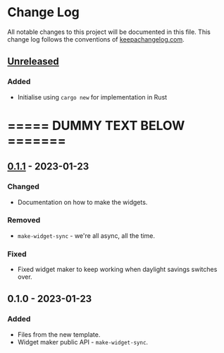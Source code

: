 # Change Log
All notable changes to this project will be documented in this file. This change log follows the conventions of [keepachangelog.com](http://keepachangelog.com/).

## [Unreleased]
### Added
- Initialise using `cargo new` for implementation in Rust

# ===== DUMMY TEXT BELOW =======

## [0.1.1] - 2023-01-23
### Changed
- Documentation on how to make the widgets.

### Removed
- `make-widget-sync` - we're all async, all the time.

### Fixed
- Fixed widget maker to keep working when daylight savings switches over.

## 0.1.0 - 2023-01-23
### Added
- Files from the new template.
- Widget maker public API - `make-widget-sync`.

[Unreleased]: https://sourcehost.site/your-name/treemarkable/compare/0.1.1...HEAD
[0.1.1]: https://sourcehost.site/your-name/treemarkable/compare/0.1.0...0.1.1
